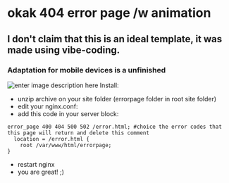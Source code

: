 # okak 404 error page /w animation

## I don't claim that this is an ideal template, it was made using vibe-coding.

### Adaptation for mobile devices is a unfinished

![enter image description here](https://i.ibb.co/sJMPV4ZY/photo-2025-05-26-16-20-40.jpg)
Install:
- unzip archive on your site folder (errorpage folder in root site folder)
- edit your nginx.conf:
- add this code in your server block:

```
error_page 400 404 500 502 /error.html; #choice the error codes that this page will return and delete this comment
  location = /error.html {
    root /var/www/html/errorpage;
}
```

- restart nginx
- you are great! ;)

